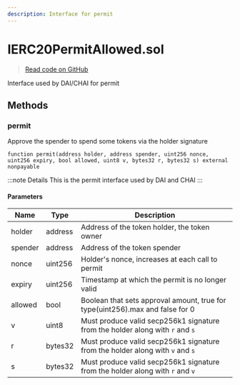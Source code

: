 ```yaml
---
description: Interface for permit
---
```


# IERC20PermitAllowed.sol
> [Read code on GitHub](https://github.com/primitivefinance/rmm-manager/tree/develop/contracts/interfaces/external/IERC20PermitAllowed.sol)

Interface used by DAI/CHAI for permit



## Methods

### permit

Approve the spender to spend some tokens via the holder signature

```solidity title="Solidity"
function permit(address holder, address spender, uint256 nonce, uint256 expiry, bool allowed, uint8 v, bytes32 r, bytes32 s) external nonpayable
```


:::note Details
This is the permit interface used by DAI and CHAI
:::


#### Parameters

| Name | Type | Description |
|---|---|---|
| holder | address | Address of the token holder, the token owner |
| spender | address | Address of the token spender |
| nonce | uint256 | Holder&#39;s nonce, increases at each call to permit |
| expiry | uint256 | Timestamp at which the permit is no longer valid |
| allowed | bool | Boolean that sets approval amount, true for type(uint256).max and false for 0 |
| v | uint8 | Must produce valid secp256k1 signature from the holder along with `r` and `s` |
| r | bytes32 | Must produce valid secp256k1 signature from the holder along with `v` and `s` |
| s | bytes32 | Must produce valid secp256k1 signature from the holder along with `r` and `v` |




